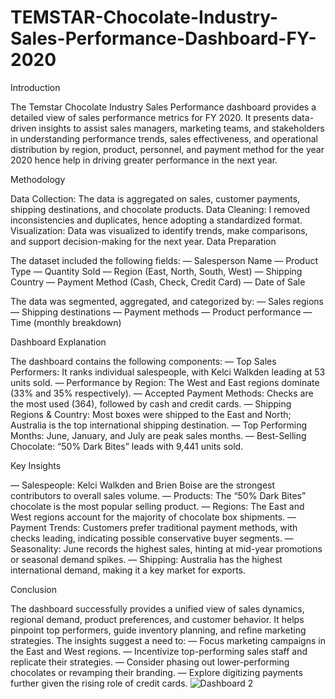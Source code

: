 # TEMSTAR-Chocolate-Industry-Sales-Performance-Dashboard-FY-2020
Introduction

The Temstar Chocolate Industry Sales Performance dashboard provides a detailed view of sales performance metrics for FY 2020. It presents data-driven insights to assist sales managers, marketing teams, and stakeholders in understanding performance trends, sales effectiveness, and operational distribution by region, product, personnel, and payment method for the year 2020 hence help in driving greater performance in the next year.

Methodology

Data Collection: The data is aggregated on sales, customer payments, shipping destinations, and chocolate products.
Data Cleaning: I removed inconsistencies and duplicates, hence adopting a standardized format.
Visualization: Data was visualized to identify trends, make comparisons, and support decision-making for the next year.
Data Preparation

The dataset included the following fields:
— Salesperson Name
— Product Type
— Quantity Sold
— Region (East, North, South, West)
— Shipping Country
— Payment Method (Cash, Check, Credit Card)
— Date of Sale

The data was segmented, aggregated, and categorized by:
— Sales regions
— Shipping destinations
— Payment methods
— Product performance
— Time (monthly breakdown)

Dashboard Explanation

The dashboard contains the following components:
— Top Sales Performers: It ranks individual salespeople, with Kelci Walkden leading at 53 units sold.
— Performance by Region: The West and East regions dominate (33% and 35% respectively).
— Accepted Payment Methods: Checks are the most used (364), followed by cash and credit cards.
— Shipping Regions & Country: Most boxes were shipped to the East and North; Australia is the top international shipping destination.
— Top Performing Months: June, January, and July are peak sales months.
— Best-Selling Chocolate: “50% Dark Bites” leads with 9,441 units sold.

Key Insights

— Salespeople: Kelci Walkden and Brien Boise are the strongest contributors to overall sales volume.
— Products: The “50% Dark Bites” chocolate is the most popular selling product.
— Regions: The East and West regions account for the majority of chocolate box shipments.
— Payment Trends: Customers prefer traditional payment methods, with checks leading, indicating possible conservative buyer segments.
— Seasonality: June records the highest sales, hinting at mid-year promotions or seasonal demand spikes.
— Shipping: Australia has the highest international demand, making it a key market for exports.

Conclusion

The dashboard successfully provides a unified view of sales dynamics, regional demand, product preferences, and customer behavior. It helps pinpoint top performers, guide inventory planning, and refine marketing strategies. The insights suggest a need to:
— Focus marketing campaigns in the East and West regions.
— Incentivize top-performing sales staff and replicate their strategies.
— Consider phasing out lower-performing chocolates or revamping their branding.
— Explore digitizing payments further given the rising role of credit cards.
![Dashboard 2](https://github.com/user-attachments/assets/228eea35-fc22-4910-884b-3ca6328b2c69)
